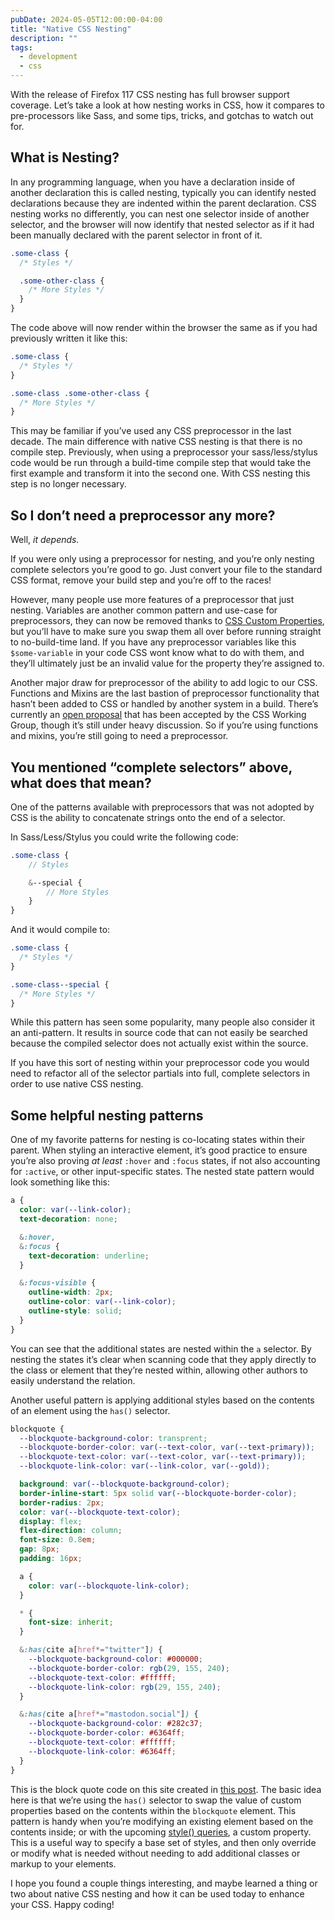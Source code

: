 ```yaml
---
pubDate: 2024-05-05T12:00:00-04:00
title: "Native CSS Nesting"
description: ""
tags:
  - development
  - css
---
```


With the release of Firefox 117 CSS nesting has full browser support coverage. Let’s take a look at how nesting works in CSS, how it compares to pre-processors like Sass, and some tips, tricks, and gotchas to watch out for.

## What is Nesting?

In any programming language, when you have a declaration inside of another declaration this is called nesting, typically you can identify nested declarations because they are indented within the parent declaration. CSS nesting works no differently, you can nest one selector inside of another selector, and the browser will now identify that nested selector as if it had been manually declared with the parent selector in front of it.

```css
.some-class {
  /* Styles */

  .some-other-class {
    /* More Styles */
  }
}
```

The code above will now render within the browser the same as if you had previously written it like this:

```css
.some-class {
  /* Styles */
}

.some-class .some-other-class {
  /* More Styles */
}
```

This may be familiar if you’ve used any CSS preprocessor in the last decade. The main difference with native CSS nesting is that there is no compile step. Previously, when using a preprocessor your sass/less/stylus code would be run through a build-time compile step that would take the first example and transform it into the second one. With CSS nesting this step is no longer necessary.

## So I don’t need a preprocessor any more?

Well, _it depends._

If you were only using a preprocessor for nesting, and you’re only nesting complete selectors you’re good to go. Just convert your file to the standard CSS format, remove your build step and you’re off to the races!

However, many people use more features of a preprocessor that just nesting. Variables are another common pattern and use-case for preprocessors, they can now be removed thanks to [CSS Custom Properties](https://developer.mozilla.org/en-US/docs/Web/CSS/Using_CSS_custom_properties), but you’ll have to make sure you swap them all over before running straight to no-build-time land. If you have any preprocessor variables like this `$some-variable` in your code CSS wont know what to do with them, and they’ll ultimately just be an invalid value for the property they’re assigned to.

Another major draw for preprocessor of the ability to add logic to our CSS. Functions and Mixins are the last bastion of preprocessor functionality that hasn’t been added to CSS or handled by another system in a build. There’s currently an [open proposal](https://github.com/w3c/csswg-drafts/issues/9350) that has been accepted by the CSS Working Group, though it’s still under heavy discussion. So if you’re using functions and mixins, you’re still going to need a preprocessor.

## You mentioned “complete selectors” above, what does that mean?

One of the patterns available with preprocessors that was not adopted by CSS is the ability to concatenate strings onto the end of a selector.

In Sass/Less/Stylus you could write the following code:

```sass
.some-class {
    // Styles

    &--special {
	    // More Styles
	}
}
```

And it would compile to:

```css
.some-class {
  /* Styles */
}

.some-class--special {
  /* More Styles */
}
```

While this pattern has seen some popularity, many people also consider it an anti-pattern. It results in source code that can not easily be searched because the compiled selector does not actually exist within the source.

If you have this sort of nesting within your preprocessor code you would need to refactor all of the selector partials into full, complete selectors in order to use native CSS nesting.

## Some helpful nesting patterns

One of my favorite patterns for nesting is co-locating states within their parent. When styling an interactive element, it’s good practice to ensure you’re also proving _at least_ `:hover` and `:focus` states, if not also accounting for `:active`, or other input-specific states. The nested state pattern would look something like this:

```css
a {
  color: var(--link-color);
  text-decoration: none;

  &:hover,
  &:focus {
    text-decoration: underline;
  }

  &:focus-visible {
    outline-width: 2px;
    outline-color: var(--link-color);
    outline-style: solid;
  }
}
```

You can see that the additional states are nested within the `a` selector. By nesting the states it’s clear when scanning code that they apply directly to the class or element that they’re nested within, allowing other authors to easily understand the relation.

Another useful pattern is applying additional styles based on the contents of an element using the `has()` selector.

```css
blockquote {
  --blockquote-background-color: transprent;
  --blockquote-border-color: var(--text-color, var(--text-primary));
  --blockquote-text-color: var(--text-color, var(--text-primary));
  --blockquote-link-color: var(--link-color, var(--gold));

  background: var(--blockquote-background-color);
  border-inline-start: 5px solid var(--blockquote-border-color);
  border-radius: 2px;
  color: var(--blockquote-text-color);
  display: flex;
  flex-direction: column;
  font-size: 0.8em;
  gap: 8px;
  padding: 16px;

  a {
    color: var(--blockquote-link-color);
  }

  * {
    font-size: inherit;
  }

  &:has(cite a[href*="twitter"]) {
    --blockquote-background-color: #000000;
    --blockquote-border-color: rgb(29, 155, 240);
    --blockquote-text-color: #ffffff;
    --blockquote-link-color: rgb(29, 155, 240);
  }

  &:has(cite a[href*="mastodon.social"]) {
    --blockquote-background-color: #282c37;
    --blockquote-border-color: #6364ff;
    --blockquote-text-color: #ffffff;
    --blockquote-link-color: #6364ff;
  }
}
```

This is the block quote code on this site created in [this post](https://www.blind3y3design.com/writing/2023/social-block-message/). The basic idea here is that we’re using the `has()` selector to swap the value of custom properties based on the contents within the `blockquote` element. This pattern is handy when you’re modifying an existing element based on the contents inside; or with the upcoming [style() queries](https://developer.mozilla.org/en-US/docs/Web/CSS/CSS_containment/Container_size_and_style_queries#container_style_queries_2), a custom property. This is a useful way to specify a base set of styles, and then only override or modify what is needed without needing to add additional classes or markup to your elements.

I hope you found a couple things interesting, and maybe learned a thing or two about native CSS nesting and how it can be used today to enhance your CSS. Happy coding!
